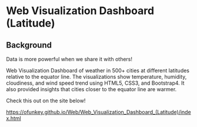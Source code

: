 # Web Visualization Dashboard (Latitude)

## Background
Data is more powerful when we share it with others! 

Web Visualization Dashboard of weather in 500+ cities at different latitudes relative to the equator line. The visualizations show temperature, humidity, cloudiness, and wind speed trend using HTML5, CSS3, and Bootstrap4. It also provided insights that cities closer to the equator line are warmer.

Check this out on the site below!

https://ofunkey.github.io/Web/Web_Visualization_Dashboard_(Latitude)/index.html

